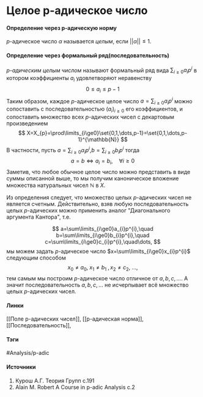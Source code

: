 # Целое p-адическое число
#### Определение через p-адическую норму
$p$-адическое число $\alpha$ называется *целым*, если $||\alpha||\leq1$.
#### Определение через формальный ряд(последовательность)
*$p$-адическим целым числом* называют формальный ряд вида $\sum_{i\ge0}a_{i}p^{i}$ в котором коэффициенты $a_{i}$ удовлетворяют неравенству
$$0\le a_{i}\le p-1$$
Таким образом, каждое $p$-адическое целое число $a=\sum_{i\ge0}a_{i}p^{i}$ можно сопоставить с последовательностью $(a_{i})_{i\ge0}$ его коэффициентов, и сопоставить множество всех $p$-адических чисел с декартовым произведением
$$
X=X_{p}=\prod\limits_{i\ge0}\set{0,1,\dots,p-1}=\set{0,1,\dots,p-1}^{\mathbb{N}}
$$
В частности, пусть $a=\sum_{i\ge0}a_{i}p^{i}$,$b=\sum_{i\ge0}b_{i}p^{i}$ тогда
$$
a=b\Longleftrightarrow a_{i}=b_{i},\quad\forall i\ge0
$$
Заметив, что любое обычное целое число можно представить в виде суммы описанной выше, то мы получим каноническое вложение множества натуральных чисел $\mathbb{N}$ в $X$.

Из определения следует, что множество целых $p$-адических чисел не является счетным. Действительно, взяв любую последовательность целых $p$-адических можно применить аналог "Диагонального аргумента Кантора", т.е.

$$
a=\sum\limits_{i\ge0}a_{i}p^{i},\quad 
b=\sum\limits_{i\ge0}b_{i}p^{i},\quad
c=\sum\limits_{i\ge0}c_{i}p^{i},\quad\dots,
$$
мы можем задать $p$-адическое число $x=\sum\limits_{i\ge0}x_{i}p^{i}$ следующим способом 
$$
x_{0}\ne a_{0},\;x_{1}\ne b_{1}\;,x_{2}\ne c_{2},\;\dots,
$$
тем самым мы построим $p$-адическое число отличное от $a,b,c,\dots$. А значит последовательность $a,b,c,\dots$ не исчерпывает всё множество целых $p$-адических чисел. 
#### Линки
 [[Поле p-адических чисел]],
 [[p-адическая норма]],
 [[Последовательность]],
#### Тэги
 #Analysis/p-adic 
#### Источники
 1. Курош А.Г. Теория Групп с.191
 2. Alain M. Robert A Course in p-adic Analysis c.2
